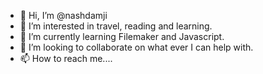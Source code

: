 - 👋 Hi, I’m @nashdamji
- 👀 I’m interested in travel, reading and learning.
- 🌱 I’m currently learning Filemaker and Javascript.
- 💞️ I’m looking to collaborate on what ever I can help with.
- 📫 How to reach me....

<!---
nashdamji/nashdamji is a ✨ special ✨ repository because its `README.md` (this file) appears on your GitHub profile.
You can click the Preview link to take a look at your changes.
--->
